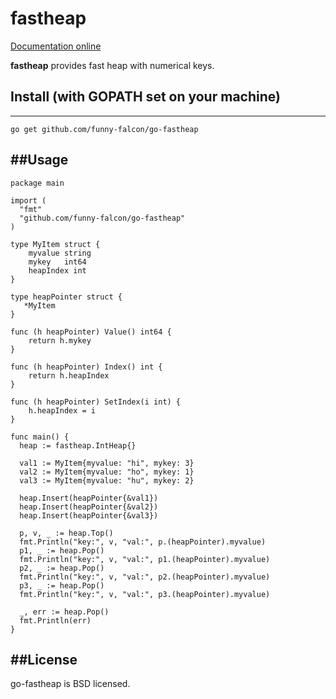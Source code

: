 # fastheap

[Documentation online](http://godoc.org/github.com/funny-falcon/go-fastheap)

**fastheap** provides fast heap with numerical keys.

## Install (with GOPATH set on your machine)
----------

```
go get github.com/funny-falcon/go-fastheap
```

##Usage
----------
```
package main

import (
  "fmt"
  "github.com/funny-falcon/go-fastheap"
)

type MyItem struct {
    myvalue string
    mykey   int64
    heapIndex int
}

type heapPointer struct {
   *MyItem
}

func (h heapPointer) Value() int64 {
    return h.mykey
}

func (h heapPointer) Index() int {
    return h.heapIndex
}

func (h heapPointer) SetIndex(i int) {
    h.heapIndex = i
}

func main() {
  heap := fastheap.IntHeap{}

  val1 := MyItem{myvalue: "hi", mykey: 3}
  val2 := MyItem{myvalue: "ho", mykey: 1}
  val3 := MyItem{myvalue: "hu", mykey: 2}

  heap.Insert(heapPointer{&val1})
  heap.Insert(heapPointer{&val2})
  heap.Insert(heapPointer{&val3})

  p, v, _ := heap.Top()
  fmt.Println("key:", v, "val:", p.(heapPointer).myvalue)
  p1, _ := heap.Pop()
  fmt.Println("key:", v, "val:", p1.(heapPointer).myvalue)
  p2, _ := heap.Pop()
  fmt.Println("key:", v, "val:", p2.(heapPointer).myvalue)
  p3, _ := heap.Pop()
  fmt.Println("key:", v, "val:", p3.(heapPointer).myvalue)

  _, err := heap.Pop()
  fmt.Println(err)
}
```

##License
----------
go-fastheap is BSD licensed.

